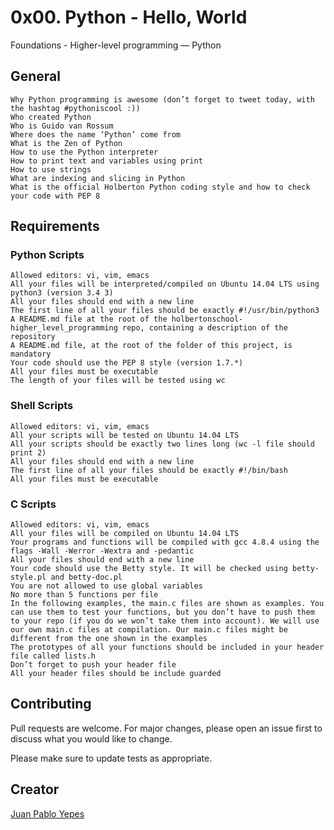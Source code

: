 # 0x00. Python - Hello, World

Foundations - Higher-level programming ― Python

## General

```
Why Python programming is awesome (don’t forget to tweet today, with the hashtag #pythoniscool :))
Who created Python
Who is Guido van Rossum
Where does the name ‘Python’ come from
What is the Zen of Python
How to use the Python interpreter
How to print text and variables using print
How to use strings
What are indexing and slicing in Python
What is the official Holberton Python coding style and how to check your code with PEP 8
```

## Requirements

### Python Scripts

```
Allowed editors: vi, vim, emacs
All your files will be interpreted/compiled on Ubuntu 14.04 LTS using python3 (version 3.4 3)
All your files should end with a new line
The first line of all your files should be exactly #!/usr/bin/python3
A README.md file at the root of the holbertonschool-higher_level_programming repo, containing a description of the repository
A README.md file, at the root of the folder of this project, is mandatory
Your code should use the PEP 8 style (version 1.7.*)
All your files must be executable
The length of your files will be tested using wc
```

### Shell Scripts

```
Allowed editors: vi, vim, emacs
All your scripts will be tested on Ubuntu 14.04 LTS
All your scripts should be exactly two lines long (wc -l file should print 2)
All your files should end with a new line
The first line of all your files should be exactly #!/bin/bash
All your files must be executable
```

### C Scripts

```
Allowed editors: vi, vim, emacs
All your files will be compiled on Ubuntu 14.04 LTS
Your programs and functions will be compiled with gcc 4.8.4 using the flags -Wall -Werror -Wextra and -pedantic
All your files should end with a new line
Your code should use the Betty style. It will be checked using betty-style.pl and betty-doc.pl
You are not allowed to use global variables
No more than 5 functions per file
In the following examples, the main.c files are shown as examples. You can use them to test your functions, but you don’t have to push them to your repo (if you do we won’t take them into account). We will use our own main.c files at compilation. Our main.c files might be different from the one shown in the examples
The prototypes of all your functions should be included in your header file called lists.h
Don’t forget to push your header file
All your header files should be include guarded
```

## Contributing
Pull requests are welcome. For major changes, please open an issue first to discuss what you would like to change.

Please make sure to update tests as appropriate.

## Creator
[Juan Pablo Yepes](https://github.com/PabloYepes27)